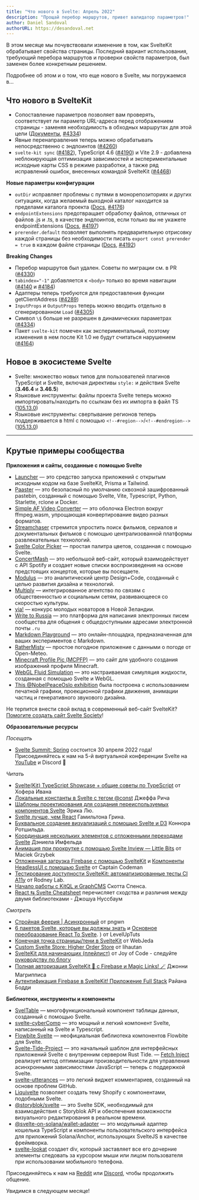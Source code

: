 ```yaml
---
title: "Что нового в Svelte: Апрель 2022"
description: "Прощай перебор маршрутов, привет валидатор параметров!"
author: Daniel Sandoval
authorURL: https://desandoval.net
---
```


В этом месяце мы почувствовали изменение в том, как SvelteKit обрабатывает свойства страницы. Последний вариант использования, требующий перебора маршрутов и проверки свойств параметров, был заменен более конкретным решением.

Подробнее об этом и о том, что еще нового в Svelte, мы погружаемся в...

## Что нового в SvelteKit
- Сопоставление параметров позволяет вам проверять, соответствует ли параметр URL-адреса перед отображением страницы - заменяя необходимость в обходных маршрутах для этой цели ([Документы](https://ru.kit.svelte.dev/docs#marshruty-rasshirennaya-marshrutizacziya-sopostavlenie), [#4334](https://github.com/sveltejs/kit/pull/4334))
- Явные перенаправления теперь можно обрабатывать непосредственно с эндпоинтов ([#4260](https://github.com/sveltejs/kit/pull/4260))
- `svelte-kit sync` ([#4182](https://github.com/sveltejs/kit/pull/4182)), TypeScript 4.6 ([#4190](https://github.com/sveltejs/kit/pull/4190)) и Vite 2.9 - добавлена ​​неблокирующая оптимизация зависимостей и экспериментальные исходные карты CSS в режиме разработки, а также ряд исправлений ошибок, внесенных командой SvelteKit ([#4468](https://githubюcom/sveltejs/kit/pull/4468))


**Новые параметры конфигурации**
- `outDir` исправляет проблемы с путями в монорепозиториях и других ситуациях, когда желаемый выходной каталог находится за пределами каталога проекта ([Docs](https://ru.kit.svelte.dev/docs#konfiguracziya-outdir), [#4176](https://github.com/sveltejs/kit/pull/4176))
- `endpointExtensions` предотвращает обработку файлов, отличных от файлов .js и .ts, в качестве эндпоинтов, если только вы не укажете endpointExtensions ([Docs](https://ru.kit.svelte.dev/docs#konfiguracziya-endpointextensions), [#4197](https://github.com/sveltejs/kit/pull/4197))
- `prerender.default` позволяет выполнять предварительную отрисовку каждой страницы без необходимости писать `export const prerender = true` в каждом файле страницы ([Docs](https://ru.kit.svelte.dev/docs#konfiguracziya-prerender), [#4192](https://github.com/sveltejs/kit/pull/4192))


**Breaking Changes**
- Перебор маршрутов был удален. Советы по миграции см. в PR ([#4330](https://github.com/sveltejs/kit/pull/4330))
- `tabindex="-1"` добавляется к `<body>` только во время навигации ([#4140](https://github.com/sveltejs/kit/pull/4140) и [#4184](https://github.com/sveltejs/kit/pull/4184))
- Адаптеры теперь требуются для предоставления функции getClientAddress ([#4289](https://github.com/sveltejs/kit/pull/4289))
- `InputProps` и `OutputProps` теперь можно вводить отдельно в сгенерированном `Load` ([#4305](https://github.com/sveltejs/kit/pull/4305))
- Символ `\$` больше не разрешен в динамических параметрах ([#4334](https://github.com/sveltejs/kit/pull/4334))
- Пакет `svelte-kit` помечен как экспериментальный, поэтому изменения в нем после Kit 1.0 не будут считаться нарушением ([#4164](https://github.com/sveltejs/kit/pull/4164))


## Новое в экосистеме Svelte
- Svelte: множество новых типов для пользователей плагинов TypeScript и Svelte, включая директивы `style:` и действия Svelte (**3.46.4** и **3.46.5**)
- Языковые инструменты: файлы проекта Svelte теперь можно импортировать/находить по ссылкам без их импорта в файл TS ([105.13.0](https://github.com/sveltejs/language-tools/releases/tag/extensions-105.13.0))
- Языковые инструменты: свертывание регионов теперь поддерживается в html с помощью `<!--#region-->`/`<!--#endregion-->` ([105.13.0](https://github.com/sveltejs/language-tools/releases/tag/extensions-105.13.0))

---

## Крутые примеры сообщества

**Приложения и сайты, созданные с помощью Svelte**
- [Launcher](https://launchчer.team/) — это средство запуска приложений с открытым исходным кодом на базе SvelteKit, Prisma и Tailwind.
- [Paaster](https://paaster.io/) — это безопасный по умолчанию сквозной зашифрованный pastebin, созданный с помощью Svelte, Vite, Typescript, Python, Starlette, rclone и Docker.
- [Simple AF Video Converter](https://github.com/berlyozzy/Simple-AF-Video-Converter) — это оболочка Electron вокруг ffmpeg.wasm, упрощающая конвертирование видео разных форматов.
- [Streamchaser](https://github.com/streamchaser/streamchaser) стремится упростить поиск фильмов, сериалов и документальных фильмов с помощью централизованной платформы развлекательных технологий.
- [Svelte Color Picker](https://github.com/V-Py/svelte-material-color-picker) — простая палитра цветов, созданная с помощью Svelte.
- [ConcertMash](https://github.com/mcmxcdev/ConcertMash) — это небольшой веб-сайт, который взаимодействует с API Spotify и создает новые списки воспроизведения на основе предстоящих концертов, которые вы посещаете.
- [Modulus](https://modulus.vision/) — это аналитический центр Design+Code, созданный с целью развития дизайна и технологий.
- [Multiply](https://www.multiply.us/) — интегрированное агентство по связям с общественностью и социальным сетям, развивающееся со скоростью культуры.
- [yia!](https://www.yia.co.nz/) — конкурс молодых новаторов в Новой Зеландии.
- [Write to Russia](https://www.writetorussia.org/index) — это платформа для написания электронных писем сообщества для общения с общедоступными адресами электронной почты `.ru`
- [Markdown Playground](https://github.com/Petros-K/markdown-playground) — это онлайн-площадка, предназначенная для ваших экспериментов с Markdown.
- [RatherMisty](https://rathermisty.com/) — простое погодное приложение с данными о погоде от Open-Meteo.
- [Minecraft Profile Pic (MCPFP)](https://github.com/MauritsWilke/mcpfp) — это сайт для удобного создания изображений профиля Minecraft.
- [WebGL Fluid Simulation](https://github.com/jpaquim/svelte-webgl-fluid-simulation) — это настраиваемая симуляция жидкости, созданная с помощью Svelte и WebGL.
- [This @NobelPeaceOslo exhibition](https://twitter.com/perbyhring/status/1504754949791621120) была построена с использованием печатной графики, проекционной графики движения, анимации частиц и генеративного звукового дизайна.

Не терпится внести свой вклад в современный веб-сайт SvelteKit? 
[Помогите создать сайт Svelte Society](https://github.com/svelte-society/sveltesociety.dev/issues)!


**Образовательные ресурсы**

_Посещать_
- [Svelte Summit: Spring](https://www.sveltesummit.com/) состоится 30 апреля 2022 года! Присоединяйтесь к нам на 5-й виртуальной конференции Svelte на [YouTube](https://www.sveltesummit.com/) и Discord 🍾

_Читать_
- [Svelte(Kit) TypeScript Showcase + общие советы по TypeScript](https://github.com/ivanhofer/sveltekit-typescript-showcase) от Хофера Ивана
- [Локальные константы в Svelte с тегом @const](https://geoffrich.net/posts/local-constants/) Джеффа Рича
- [Шаблоны проектирования для создания переиспользуемых компонентов Svelte](https://render.com/blog/svelte-design-patterns) Эрика Лю.
- [Svelte лучше, чем React](https://labs.hamy.xyz/posts/svelte-is-better-than-react/) Гамильтона Грина.
- [Буквальное создание визуализаций с помощью Svelte и D3](https://www.connorrothschild.com/post/svelte-and-d3) Коннора Ротшильда.
- [Координация нескольких элементов с отложенными переходами Svelte](https://imfeld.dev/writing/svelte_deferred_transitions) Дэниела Имфельда
- [Анимация при прокрутке с помощью Svelte Inview — Little Bits](https://dev.to/maciekgrzybek/animate-on-scroll-with-svelte-inview-266f) от Maciek Grzybek
- [Отложенная загрузка Firebase с помощью SvelteKit](https://www.captaincodeman.com/lazy-loading-firebase-with-sveltekit) и [Компоненты HeadlessUI с помощью Svelte](https://www.captaincodeman.com/headlessui-components-with-svelte) от Captain Codeman
- [Тестирование доступности SvelteKit: автоматизированные тесты CI A11y](https://rodneylab.com/sveltekit-accessibility-testing/) от Rodney Lab.
- [Начало работы с KitQL и GraphCMS](https://scottspence.com/posts/getting-started-with-kitql-and-graphcms) Скотта Спенса.
- [React ⇆ Svelte Cheatsheet](https://dev.to/joshnuss/react-to-svelte-cheatsheet-1a2a) перечисляет сходства и различия между двумя библиотеками - Джошуа Нуссбаум

_Смотреть_
- [Стройная феерия | Асинхронный](https://www.youtube.com/watch?v=mT4CLVHgtSg) от pngwn
- [6 пакетов Svelte, которые вы должны знать](https://www.youtube.com/watch?v=y5SrUKcX_Co) и [Основное преобразование React To Svelte](https://www.youtube.com/watch?v=DiSuwLlhOxs). ) от LevelUpTuts
- [Конечная точка страницы/тени в SvelteKit](https://www.youtube.com/watch?v=j-9D5UDyVOM) от WebJeda
- [Custom Svelte Store: Higher Order Store](https://www.youtube.com/watch?v=p1aPfVyZ1IY) от lihautan
- [SvelteKit для начинающих (плейлист)](https://www.youtube.com/watch?v=bLBHecY4-ak&list=PLA9WiRZ-IS_zXZZyW4qfj0akvOAtk6MFS) от Joy of Code - следуйте [руководству по блогу](https://joyofcode.xyz/sveltekit-for-beginners)
- [Полная авторизация SvelteKit 🔐 с Firebase и Magic Links! 🪄](https://www.youtube.com/watch?v=MAHE4iQgh5Q) Джонни Магрипписа
- [Аутентификация Firebase в SvelteKit! Приложение Full Stack](https://www.youtube.com/watch?v=N6Y3hqhZvNI) Райана Бодди


**Библиотеки, инструменты и компоненты**
- [SvelTable](https://sveltable.io/) — многофункциональный компонент таблицы данных, созданный с помощью Svelte.
- [svelte-cyberComp](https://github.com/Cybersteam00/svelte-cyberComp) — это мощный и легкий компонент Svelte, написанный на Svelte и Typescript.
- [Flowbite Svelte](https://github.com/shinokada/flowbite-svelte) — неофициальная библиотека компонентов Flowbite для Svelte.
- [Svelte-Tide-Project](https://github.com/jbertovic/svelte-tide-project) — это начальный шаблон для интерфейсных приложений Svelte с внутренним сервером Rust Tide.
— [Fetch Inject](https://github.com/vhscom/fetch-inject#sveltekit) реализует метод оптимизации производительности для управления асинхронными зависимостями JavaScript — теперь с поддержкой Svelte.
- [svelte-utterances](https://github.com/shinokada/svelte-utterances) — это легкий виджет комментариев, созданный на основе проблем GitHub.
- [Liquivelte](https://github.com/malipetek/liquivelte-vscode) позволяет создать тему Shopify с компонентами, подобными Svelte.
- [@storyblok/svelte](https://github.com/storyblok/storyblok-svelte) — это Svelte SDK, необходимый для взаимодействия с Storyblok API и обеспечения возможности визуального редактирования в реальном времени.
- [@svelte-on-solana/wallet-adapter](https://github.com/svelte-on-solana/wallet-adapter) — это модульный адаптер кошелька TypeScript и компоненты пользовательского интерфейса для приложений Solana/Anchor, использующих SvelteJS в качестве фреймворка.
- [svelte-lookat](https://www.npmjs.com/package/svelte-lookat) создает div, который заставляет все его дочерние элементы следовать за курсором мыши или лицом пользователя при использовании мобильного телефона.

Присоединяйтесь к нам на [Reddit](https://www.reddit.com/r/sveltejs/) или [Discord](https://discord.com/invite/yy75DKs), чтобы продолжить общение.

Увидимся в следующем месяце!
